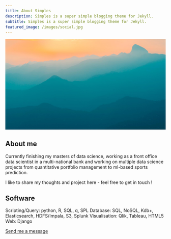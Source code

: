 ```yaml
---
title: About Simples
description: Simples is a super simple blogging theme for Jekyll.
subtitle: Simples is a super simple blogging theme for Jekyll.
featured_image: /images/social.jpg
---
```


![](/images/demo/demo-landscape.jpg)

## About me

Currently finishing my masters of data science, working as a front office data scientist in a multi-national bank and working on multiple data science projects from quantitative portfolio management to ml-based sports prediction.

I like to share my thoughts and project here - feel free to get in touch !

## Software

Scripting/Query: python, R, SQL, q, SPL
Database: SQL, NoSQL, Kdb+, Elasticsearch, HDFS/Impala, S3, Splunk
Visualisation: Qlik, Tableau, HTML5
Web: Django

<a href="https://thelexhibition.github.io/thelexhibition-thelexhibition.github.io/contact" class="button button--large">Send me a message</a>